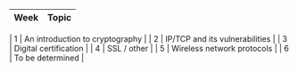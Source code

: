 | Week | Topic |
|---|---|

| 1 | An introduction to cryptography |
| 2 | IP/TCP and its vulnerabilities |
| 3 | Digital certification |
| 4 | SSL / other |
| 5 | Wireless network protocols |
| 6 | To be determined |

